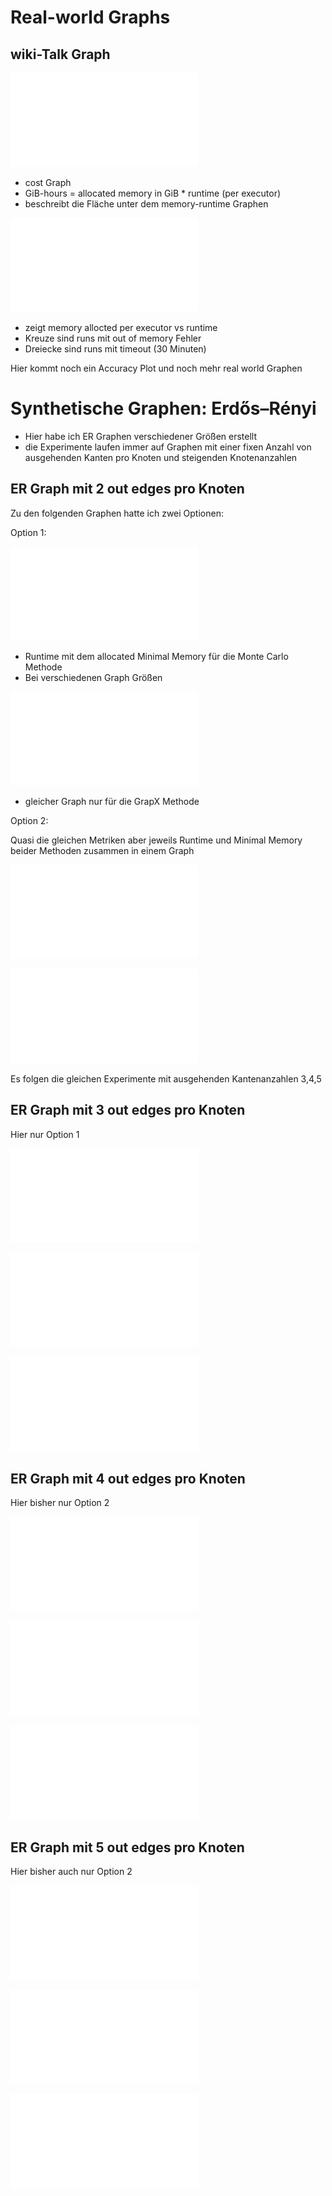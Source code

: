 # Real-world Graphs
## wiki-Talk Graph 

![edges GiB-hours vs Nodes](plots/wiki-Talk/gbhrs_nodes_v2.pdf)
* cost Graph
* GiB-hours = allocated memory in GiB * runtime (per executor)
* beschreibt die Fläche unter dem memory-runtime Graphen 


![Nodes vs minimal memory](plots/wiki-Talk/memory_vs_runtime_3wpn_v2.pdf)
* zeigt memory allocted per executor vs runtime
* Kreuze sind runs mit out of memory Fehler
* Dreiecke sind runs mit timeout (30 Minuten)

Hier kommt noch ein Accuracy Plot und noch mehr real world Graphen

# Synthetische Graphen: Erdős–Rényi
* Hier habe ich ER Graphen verschiedener Größen erstellt
* die Experimente laufen immer auf Graphen mit einer fixen Anzahl von ausgehenden Kanten pro Knoten und steigenden Knotenanzahlen

## ER Graph mit 2 out edges pro Knoten

Zu den folgenden Graphen hatte ich zwei Optionen:

Option 1:

![Runtime and Memory vs Nodes (MC)](plots/ER_2edg/combined_runtime_memory_vs_nodes_2edges_mc.pdf)
* Runtime mit dem allocated Minimal Memory für die Monte Carlo Methode
* Bei verschiedenen Graph Größen  

![Runtime and Memory vs Nodes (GX)](plots/ER_2edg/combined_runtime_memory_vs_nodes_2edges_gx.pdf)
* gleicher Graph nur für die GrapX Methode

Option 2:

Quasi die gleichen Metriken aber jeweils Runtime und Minimal Memory beider Methoden zusammen in einem Graph

![runtime vs nodes](plots/ER_2edg/runtime_vs_nodes_er_graph_2_edges.pdf)

![Minimal Memory vs Nodes](plots/ER_2edg/nodes_vs_mvm_2edges.pdf)


Es folgen die gleichen Experimente mit ausgehenden Kantenanzahlen 3,4,5

## ER Graph mit 3 out edges pro Knoten

Hier nur Option 1

![edges GiB-hours vs Nodes](plots/ER_3edg/combined_runtime_memory_vs_nodes_3edges_mc.pdf)


![Nodes vs minimal memory](plots/ER_3edg/combined_runtime_memory_vs_nodes_3edges_gx.pdf)


![runtime vs nodes](plots/ER_3edg/gbhrs_nodes_er_graph_3edges.pdf)



## ER Graph mit 4 out edges pro Knoten
Hier bisher nur Option 2

![edges GiB-hours vs Nodes](plots/ER_4edg/gbhrs_nodes_er_graph_4edges.pdf)


![Nodes vs minimal memory](plots/ER_4edg/nodes_vs_mvm_4edges.pdf)


![runtime vs nodes](plots/ER_4edg/runtime_vs_nodes_er_graph_4_edges.pdf)



## ER Graph mit 5 out edges pro Knoten
Hier bisher auch nur Option 2

![edges GiB-hours vs Nodes](plots/ER_5edg/gbhrs_nodes_er_graph_5edges.pdf)


![Nodes vs minimal memory](plots/ER_5edg/nodes_vs_mvm_5edges.pdf)


![runtime vs nodes](plots/ER_5edg/runtime_vs_nodes_er_graph_5_edges.pdf)
